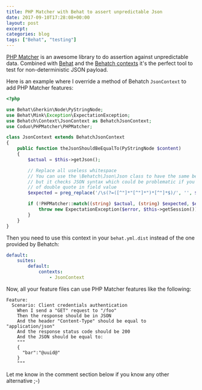 ```yaml
---
title: PHP Matcher with Behat to assert unpredictable Json
date: 2017-09-10T17:28:08+00:00
layout: post
excerpt:
categories: blog
tags: ["Behat", "testing"]
---
```


[PHP Matcher](https://github.com/coduo/php-matcher) is an awesome library to do assertion against unpredictable data. Combined with [Behat](http://behat.org/) and the [Behatch contexts](https://github.com/Behatch/contexts) it's the perfect tool to test for non-deterministic JSON payload.

Here is an example where I override a method of Behatch `JsonContext` to add PHP Matcher features:

```php
<?php

use Behat\Gherkin\Node\PyStringNode;
use Behat\Mink\Exception\ExpectationException;
use Behatch\Context\JsonContext as BehatchJsonContext;
use Coduo\PHPMatcher\PHPMatcher;

class JsonContext extends BehatchJsonContext
{
    public function theJsonShouldBeEqualTo(PyStringNode $content)
    {
        $actual = $this->getJson();

        // Replace all useless whitespace
        // You can use the \Behatch\Json\Json class to have the same behavior
        // but it checks JSON syntax which could be problematic if you want to get rid
        // of double quote in field value
        $expected = preg_replace('/\s(?=([^"]*"[^"]*")*[^"]*$)/', '', $content->getRaw());

        if (!PHPMatcher::match((string) $actual, (string) $expected, $error)) {
            throw new ExpectationException($error, $this->getSession());
        }
    }
}
```

Then you need to use this context in your `behat.yml.dist` instead of the one provided by Behatch:

```yaml
default:
    suites:
        default:
            contexts:
                - JsonContext
```

Now, all your feature files can use PHP Matcher features like the following:

```feature
Feature:
  Scenario: Client credentials authentication
    When I send a "GET" request to "/foo"
    Then the response should be in JSON
    And the header "Content-Type" should be equal to "application/json"
    And the response status code should be 200
    And the JSON should be equal to:
    """
    {
      "bar":"@uuid@"
    }
    """
```

Let me know in the comment section below if you know any other alternative ;-)
